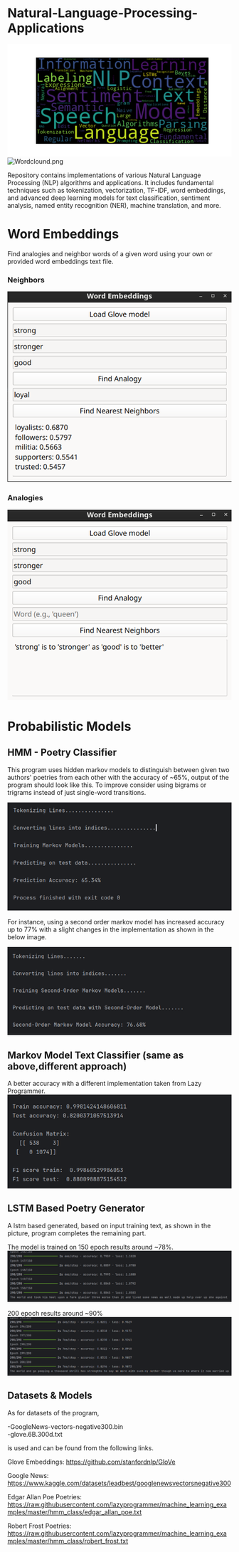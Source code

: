 # Natural-Language-Processing-Applications

![img_7.png](img_7.png)![Wordclound.png](../../Pictures/Wordclound.png)

Repository contains implementations of various Natural Language Processing (NLP) algorithms and applications. It includes fundamental techniques such as tokenization, vectorization, TF-IDF, word embeddings, and advanced deep learning models for text classification, sentiment analysis, named entity recognition (NER), machine translation, and more.
 

# Word Embeddings
Find analogies and neighbor words of a given word using your own or provided word embeddings text file.

### Neighbors

![img.png](img.png)



### Analogies

![img_1.png](img_1.png)


# Probabilistic Models

## HMM - Poetry Classifier
This program uses hidden markov models to distinguish between given two authors'
poetries from each other with the accuracy of ~65%, output of the program should look like
this. To improve consider using bigrams or trigrams instead of just single-word transitions.

![img_2.png](img_2.png)

For instance, using a second order markov model has increased accuracy up to 77% with a slight changes
in the implementation as shown in the below image.

![img_4.png](img_4.png)


## Markov Model Text Classifier (same as above,different approach)
A better accuracy with a different implementation taken from Lazy Programmer.
![img_3.png](img_3.png)

## LSTM Based Poetry Generator
A lstm based generated, based on input training text, as shown
in the picture, program completes the remaining part. 

The model is trained on
150 epoch results around ~78%.
![img_5.png](img_5.png)

200 epoch results around ~90%
![img_6.png](img_6.png)


## Datasets & Models
As for datasets of the program,

-GoogleNews-vectors-negative300.bin        
-glove.6B.300d.txt

is used and can be found from the following links.

Glove Embeddings: https://github.com/stanfordnlp/GloVe

Google News: https://www.kaggle.com/datasets/leadbest/googlenewsvectorsnegative300

Edgar Allan Poe Poetries: https://raw.githubusercontent.com/lazyprogrammer/machine_learning_examples/master/hmm_class/edgar_allan_poe.txt

Robert Frost Poetries:  https://raw.githubusercontent.com/lazyprogrammer/machine_learning_examples/master/hmm_class/robert_frost.txt